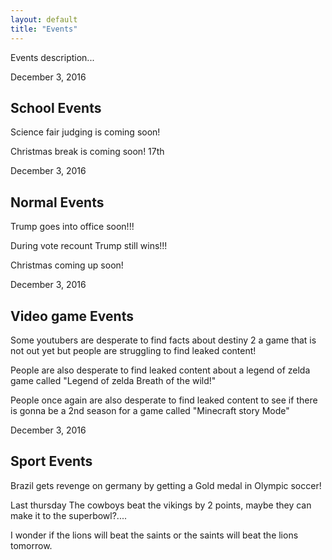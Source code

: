 ```yaml
---
layout: default
title: "Events"
---
```


<p class="intro">Events description...</p>

<div class="listing">

<div class="post">
  <p class="date">December 3, 2016</p>
  <h2>School Events</h2>
  <p>Science fair judging is coming soon!</p>
  <p>Christmas break is coming soon! 17th </p>
  <p>

<div class="post">
  <p class="date">December 3, 2016</p>
  <h2>Normal Events</h2>
  <p>Trump goes into office soon!!!</p>
  <p>During vote recount Trump still wins!!!</p>
  <p>Christmas coming up soon!</p>

  <div class="post">
    <p class="date">December 3, 2016</p>
    <h2>Video game Events</h2>
    <p>Some youtubers are desperate to find facts about destiny 2 a game that is not out yet but people are struggling to find leaked content!
  <p>People are also desperate to find leaked content about a legend of zelda game called "Legend of zelda Breath of the wild!"
  <p>People once again are also desperate to find leaked content to see if there is gonna be a 2nd season for a game called "Minecraft story Mode"


  <div class="post">
    <p class="date">December 3, 2016</p>
    <h2>Sport Events</h2>
  <p>Brazil gets revenge on germany by getting a Gold medal in Olympic soccer!
  <p>Last thursday The cowboys beat the vikings by 2 points, maybe they can make it to the superbowl?....
  <p>I wonder if the lions will beat the saints or the saints will beat the lions tomorrow.  




<!--<div class="listing">
{% for post in site.categories['event'] %}
    <div class="post">
      <p class="date">{{ post.date | date: "%B %e, %Y" }}</p>
      <h2><a href="{{ post.url }}">{{ post.title }}</a></h2>
      <p class="post-summary">{{ post.summary }}</p>
    </div>
{% endfor %}
</div>-->
